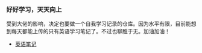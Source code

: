 ### 好好学习，天天向上

受到大佬的影响，决定也要做一个自我学习记录的仓库。因为水平有限，目前能想到每天都能上传的只有英语学习笔记了。不过也聊胜于无。加油加油！



- [英语笔记](/英语笔记/README.md)